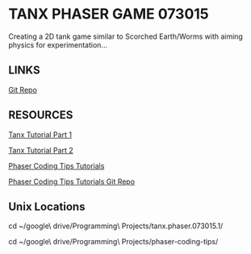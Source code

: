 # TANX PHASER GAME 073015

Creating a 2D tank game similar to Scorched Earth/Worms with aiming physics for experimentation...

## LINKS

[Git Repo](https://github.com/sunnylam13/tanx-phaser-073015)

## RESOURCES

[Tanx Tutorial Part 1](http://phaser.io/tutorials/coding-tips-001)

[Tanx Tutorial Part 2](http://phaser.io/tutorials/coding-tips-002)

[Phaser Coding Tips Tutorials](https://github.com/photonstorm/phaser-coding-tips)

[Phaser Coding Tips Tutorials Git Repo](https://github.com/photonstorm/phaser-coding-tips)

## Unix Locations
cd ~/google\ drive/Programming\ Projects/tanx.phaser.073015.1/

cd ~/google\ drive/Programming\ Projects/phaser-coding-tips/